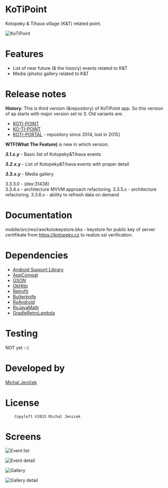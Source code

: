 # KoTiPoint
Kotopeky & Tíhava village (K&T) related point.

![KoTiPoint](./mobile/src/main/res/mipmap-hdpi/ic_launcher.png "KoTiPoint")



Features
============

* List of near future (& the history) events related to K&T
* Media (photo) gallery related to K&T

Release notes
============
**History**:
This is third version (&repository) of KoTiPoint app. 
So this version of ap starts with major version set to 3.
Old variants are:
 * [KOTI-POINT](https://bitbucket.org/KotoMisak/koti-point-android)
 * [KO-TI-POINT](https://bitbucket.org/KotoMisak/ko-ti-point-android)
 * [KOTI-PORTAL](./extras/screens/KoTiPortal_KitKat.mp4) - repository since 2014, lost in 2015]

**WTF(What The Feature)** is new in which version.

**_3.1.x.y_** - Basic list of Kotopeky&Tihava events

**_3.2.x.y_** - List of Kotopeky&Tihava events with proper detail

**_3.3.x.y_** - Media gallery  

3.3.3.0 - (dex:31438)  
3.3.4.x - architecture MVVM approach refactoring.
3.3.5.x - architecture refactoring.
3.3.6.x - ability to refresh data on demand
                                                                                             
Documentation
=============
mobile/src/res/raw/kotokeystore.bks - keystore for public key of server certifikate from https://kotopeky.cz to realize ssl verification.


Dependencies
============
* [Android Support Library](http://developer.android.com/tools/support-library/index.html)
* [AppCompat](https://developer.android.com/reference/android/support/v7/appcompat/package-summary.html)
* [GSON](http://code.google.com/p/google-gson/)
* [OkHttp](https://github.com/square/okhttp)
* [Retrofit](https://github.com/square/retrofit)
* [Butterknife](https://github.com/JakeWharton/butterknife)
* [RxAndroid](https://github.com/ReactiveX/RxAndroid)
* [RxJavaMath](https://github.com/ReactiveX/RxJavaMath)
* [GradleRetroLambda](https://github.com/evant/gradle-retrolambda)

Testing
=======

NOT yet :-(

Developed by
============

[Michal Jeníček](https://www.linkedin.com/in/jenicekmichal)


License
=======

        Copyleft ©2015 Michal Jenicek

Screens
============

![Event list](./extras/screens/scr_fragment_event_list.png)

![Event detail](./extras/screens/scr_fragment_event_detail.png)

![Gallery](./extras/screens/scr_fragment_gallery.png)

![Gallery detail](./extras/screens/scr_fragment_gallery_detail.png)

